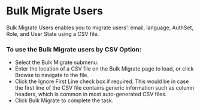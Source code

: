 # Bulk Migrate Users

Bulk Migrate Users enables you to migrate users’: email, language, AuthSet, Role, and User State using a CSV file. 

### To use the Bulk Migrate users by CSV Option: 
* Select the Bulk Migrate submenu.
* Enter the location of a CSV file on the Bulk Migrate page to load, or click Browse to navigate to the file.
* Click the Ignore First Line check box if required. This would be in case the first line of the CSV file contains generic information such as column headers, which is common in most auto-generated CSV files. 
* Click Bulk Migrate to complete the task.
